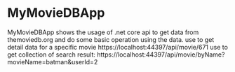 # MyMovieDBApp
MyMovieDBApp shows the usage of .net core api to get data from themoviedb.org and do some basic operation using the data.
use to get detail data for a specific movie https://localhost:44397/api/movie/671
use to get collection of search result: https://localhost:44397/api/movie/byName?movieName=batman&userId=2
